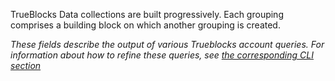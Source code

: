 TrueBlocks Data collections are built progressively. Each grouping comprises a building block on which another grouping is created.

_These fields describe the output of various Trueblocks account queries. For information about how to refine these queries, see [the corresponding CLI section](/docs/chifra/accounts/)_
